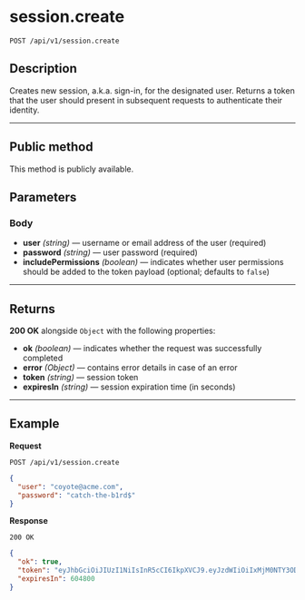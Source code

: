 # session.create

`POST /api/v1/session.create`

## Description

Creates new session, a.k.a. sign-in, for the designated user. Returns a token that the user should present in subsequent requests to authenticate their identity.

---

## Public method

This method is publicly available.

## Parameters

### Body

- **user** _(string)_ — username or email address of the user (required)
- **password** _(string)_ — user password (required)
- **includePermissions** _(boolean)_ — indicates whether user permissions should be added to the token payload (optional; defaults to `false`)

---

## Returns

**200 OK** alongside `Object` with the following properties:

- **ok** _(boolean)_ — indicates whether the request was successfully completed
- **error** _(Object)_ — contains error details in case of an error
- **token** _(string)_ — session token
- **expiresIn** _(string)_ — session expiration time (in seconds)

---

## Example

**Request**

```
POST /api/v1/session.create
```

```json
{
  "user": "coyote@acme.com",
  "password": "catch-the-b1rd$"
}
```

**Response**

`200 OK`

```json
{
  "ok": true,
  "token": "eyJhbGciOiJIUzI1NiIsInR5cCI6IkpXVCJ9.eyJzdWIiOiIxMjM0NTY3ODkwIiwibmFtZSI6IkpvaG4gRG9lIiwiYWRtaW4iOnRydWV9.TJVA95OrM7E2cBab30RMHrHDcEfxjoYZgeFONFh7HgQ",
  "expiresIn": 604800
}
```
